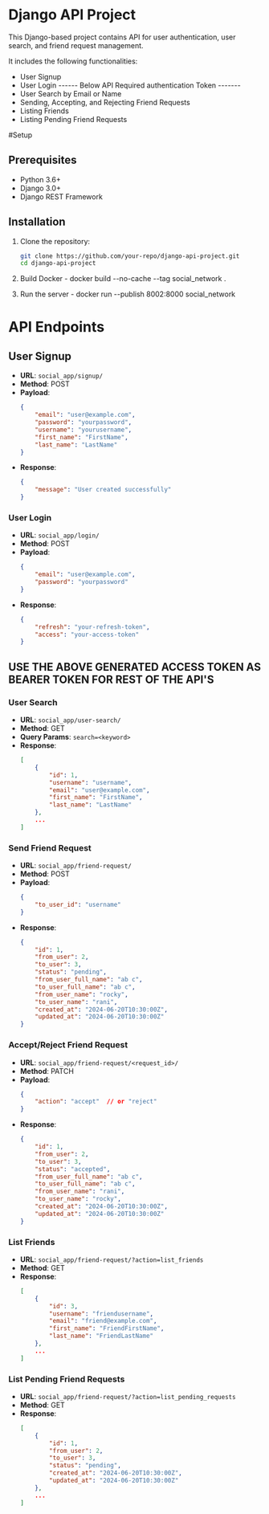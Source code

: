# Django API Project

This Django-based project contains API for user authentication, user search, and friend request management. 

It includes the following functionalities:
- User Signup
- User Login
------ Below API Required authentication Token -------
- User Search by Email or Name
- Sending, Accepting, and Rejecting Friend Requests
- Listing Friends
- Listing Pending Friend Requests

#Setup

## Prerequisites
- Python 3.6+
- Django 3.0+
- Django REST Framework

## Installation
1. Clone the repository:
    ```bash
    git clone https://github.com/your-repo/django-api-project.git
    cd django-api-project
    ```

2. Build Docker - docker build --no-cache --tag social_network .
3. Run the server - docker run --publish 8002:8000 social_network

# API Endpoints

## User Signup
- **URL**: `social_app/signup/`
- **Method**: POST
- **Payload**:
    ```json
    {
        "email": "user@example.com",
        "password": "yourpassword",
        "username": "yourusername",
        "first_name": "FirstName",
        "last_name": "LastName"
    }
    ```
- **Response**:
    ```json
    {
        "message": "User created successfully"
    }
    ```

### User Login
- **URL**: `social_app/login/`
- **Method**: POST
- **Payload**:
    ```json
    {
        "email": "user@example.com",
        "password": "yourpassword"
    }
    ```
- **Response**:
    ```json
    {
        "refresh": "your-refresh-token",
        "access": "your-access-token"
    }
    ```

## USE THE ABOVE GENERATED ACCESS TOKEN AS BEARER TOKEN FOR REST OF THE API'S

### User Search
- **URL**: `social_app/user-search/`
- **Method**: GET
- **Query Params**: `search=<keyword>`
- **Response**:
    ```json
    [
        {
            "id": 1,
            "username": "username",
            "email": "user@example.com",
            "first_name": "FirstName",
            "last_name": "LastName"
        },
        ...
    ]
    ```

### Send Friend Request
- **URL**: `social_app/friend-request/`
- **Method**: POST
- **Payload**:
    ```json
    {
        "to_user_id": "username"
    }
    ```
- **Response**:
    ```json
    {
        "id": 1,
        "from_user": 2,
        "to_user": 3,
        "status": "pending",
        "from_user_full_name": "ab c",
        "to_user_full_name": "ab c",
        "from_user_name": "rocky",
        "to_user_name": "rani",
        "created_at": "2024-06-20T10:30:00Z",
        "updated_at": "2024-06-20T10:30:00Z"
    }
    ```

### Accept/Reject Friend Request
- **URL**: `social_app/friend-request/<request_id>/`
- **Method**: PATCH
- **Payload**:
    ```json
    {
        "action": "accept"  // or "reject"
    }
    ```
- **Response**:
    ```json
    {
        "id": 1,
        "from_user": 2,
        "to_user": 3,
        "status": "accepted",
        "from_user_full_name": "ab c",
        "to_user_full_name": "ab c",
        "from_user_name": "rani",
        "to_user_name": "rocky",
        "created_at": "2024-06-20T10:30:00Z",
        "updated_at": "2024-06-20T10:30:00Z"
    }
    ```

### List Friends
- **URL**: `social_app/friend-request/?action=list_friends`
- **Method**: GET
- **Response**:
    ```json
    [
        {
            "id": 3,
            "username": "friendusername",
            "email": "friend@example.com",
            "first_name": "FriendFirstName",
            "last_name": "FriendLastName"
        },
        ...
    ]
    ```

### List Pending Friend Requests
- **URL**: `social_app/friend-request/?action=list_pending_requests`
- **Method**: GET
- **Response**:
    ```json
    [
        {
            "id": 1,
            "from_user": 2,
            "to_user": 3,
            "status": "pending",
            "created_at": "2024-06-20T10:30:00Z",
            "updated_at": "2024-06-20T10:30:00Z"
        },
        ...
    ]
    ```